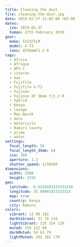 ```yaml
---
title: Cleaning the dust
file: cleaning-the-dust.jpg
date: 2019-02-27 12:02:00 +02:00
dates:
  iso: 2019-02-27
  human: 27th February 2019
gear:
  make: FUJIFILM
  model: X-T3
  lens: XF56mmF1.2 R
tags:
  - Africa
  - Afrique
  - APS-C
  - citerne
  - eau
  - Fujifilm
  - Fujifilm X-T3
  - Fujinon
  - Fujinon XF 56mm f/1.2 R
  - hybrid
  - Kenya
  - lavage
  - Mau Narok
  - moto
  - motorcycle
  - Nakuru County
  - prime
  - water
settings:
  focal_length: 56
  focal_length_35mm: 84
  iso: 160
  aperture: 1.2
  shutter_speed: 1/10500
dimensions:
  width: 3500
  height: 2333
geo:
  latitude: -0.6318183333333334
  longitude: 35.99901833333333
  map: true
  country: Kenya
  city: Nakuru
colors:
  vibrant: 12 96 182
  darkVibrant: 31 70 119
  lightVibrant: 235 154 129
  muted: 159 122 99
  darkMuted: 54 63 79
  lightMuted: 203 182 170
---
```



